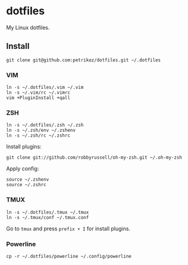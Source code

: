 # dotfiles #

My Linux dotfiles.

## Install ##

```
git clone git@github.com:petrikoz/dotfiles.git ~/.dotfiles
```

### VIM ###

```
ln -s ~/.dotfiles/.vim ~/.vim
ln -s ~/.vim/rc ~/.vimrc
vim +PluginInstall +qall
```

### ZSH ###

```
ln -s ~/.dotfiles/.zsh ~/.zsh
ln -s ~/.zsh/env ~/.zshenv
ln -s ~/.zsh/rc ~/.zshrc
```

Install plugins:

```
git clone git://github.com/robbyrussell/oh-my-zsh.git ~/.oh-my-zsh
```

Apply config:

```
source ~/.zshenv
source ~/.zshrc
```

### TMUX ###

```
ln -s ~/.dotfiles/.tmux ~/.tmux
ln -s ~/.tmux/conf ~/.tmux.conf
```

Go to `tmux` and press `prefix + I` for install plugins.

### Powerline ###

```
cp -r ~/.dotfiles/powerline ~/.config/powerline
```
